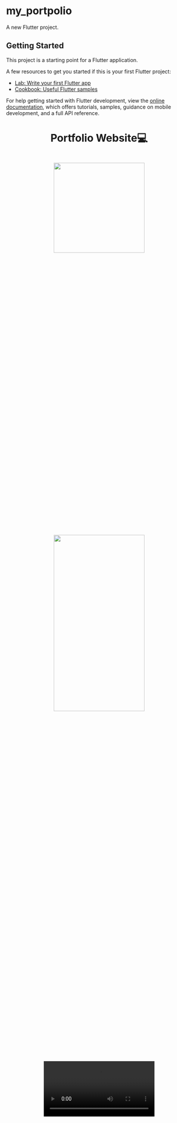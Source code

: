# my_portpolio

A new Flutter project.

## Getting Started

This project is a starting point for a Flutter application.

A few resources to get you started if this is your first Flutter project:

- [Lab: Write your first Flutter app](https://docs.flutter.dev/get-started/codelab)
- [Cookbook: Useful Flutter samples](https://docs.flutter.dev/cookbook)

For help getting started with Flutter development, view the
[online documentation](https://docs.flutter.dev/), which offers tutorials,
samples, guidance on mobile development, and a full API reference.

 <h1 align = "center"> <b> Portfolio Website💻</b> </h1>
  <p>
      <h1 align = "center">
  <img src = "https://github.com/Rajputniraj6983/my_portpolio/assets/143181391/26c8d629-8976-47ac-891c-aa3991a87f15" width=70% height=25%><br><br>
  <img src = "https://github.com/Rajputniraj6983/my_portpolio/assets/143181391/175f9d3d-b465-4248-82fa-c3517e12cf51" width=70% height=35% ><br><br>

  <video src =""></video> </h1>
  </p> 
